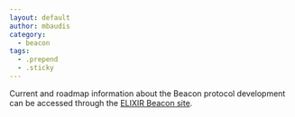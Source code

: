 ```yaml
---
layout: default
author: mbaudis
category:
  - beacon
tags:
  - .prepend
  - .sticky
---
```


Current and roadmap information about the Beacon protocol development can be accessed through the [ELIXIR Beacon site](http://beacon-project.io).
